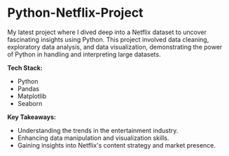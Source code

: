 # Python-Netflix-Project
My latest project where I dived deep into a Netflix dataset to uncover fascinating insights using Python.
This project involved data cleaning, exploratory data analysis, and data visualization, demonstrating the power of Python in handling and interpreting large datasets.

**Tech Stack:**
- Python
- Pandas
- Matplotlib
- Seaborn

**Key Takeaways:**
- Understanding the trends in the entertainment industry.
- Enhancing data manipulation and visualization skills.
- Gaining insights into Netflix's content strategy and market presence.
